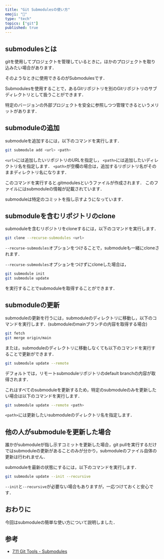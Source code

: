```yaml
---
title: "Git Submodulesの使い方"
emoji: "🙆"
type: "tech"
topics: ["git"]
published: true
---
```



## submodulesとは

gitを使用してプロジェクトを管理しているときに，ほかのプロジェクトを取り込みたい場合があります．

そのようなときに使用できるのがSubmodulesです．

Submodulesを使用することで，あるGitリポジトリを別のGitリポジトリのサブディレクトリとして扱うことができます．

特定のバージョンの外部プロジェクトを安全に参照しつつ管理できるというメリットがあります．

## submoduleの追加

submoduleを追加するには，以下のコマンドを実行します．

```bash
git submodule add <url> <path>
```

`<url>`には追加したいリポジトリのURLを指定し，
`<path>`には追加したいディレクトリ名を指定します．
`<path>`が空欄の場合は，追加するリポジトリ名がそのままディレクトリ名になります．

このコマンドを実行すると.gitmodulesというファイルが作成されます．
このファイルにはsubmoduleの情報が記載されています．

submoduleは特定のコミットを指し示すようになっています．

## submoduleを含むリポジトリのclone

submoduleを含むリポジトリをcloneするには，以下のコマンドを実行します．

```bash
git clone --recurse-submodules <url>
```

`--recurse-submodules`オプションをつけることで，submoduleも一緒にcloneされます．

`--recurse-submodules`オプションをつけずにcloneした場合は，

```bash
git submodule init
git submodule update
```

を実行することでsubmoduleを取得することができます．

## submoduleの更新

submoduleの更新を行うには，submoduleのディレクトリに移動し，以下のコマンドを実行します．(submoduleのmainブランチの内容を取得する場合)

```bash
git fetch
git merge origin/main
```

または，submoduleのディレクトリに移動しなくても以下のコマンドを実行することで更新ができます．

```bash
git submodule update --remote
```

デフォルトでは，リモートsubmoduleリポジトリのdefault branchの内容が取得されます．

これはすべてのsubmoduleを更新するため，特定のsubmoduleのみを更新したい場合は以下のコマンドを実行します．

```bash
git submodule update --remote <path>
```

`<path>`には更新したいsubmoduleのディレクトリ名を指定します．

## 他の人がsubmoduleを更新した場合

誰かがsubmoduleが指し示すコミットを更新した場合，git pullを実行するだけではsubmoduleの更新があることのみが分かり，submoduleのファイル自体の更新は行われません．

submoduleを最新の状態にするには，以下のコマンドを実行します．

```bash
git submodule update --init --recursive
```

`--init`と`--recursive`が必要ない場合もありますが，一応つけておくと安心です．

## おわりに

今回はsubmoduleの簡単な使い方について説明しました．

## 参考

- [7.11 Git Tools - Submodules](https://git-scm.com/book/en/v2/Git-Tools-Submodules)
